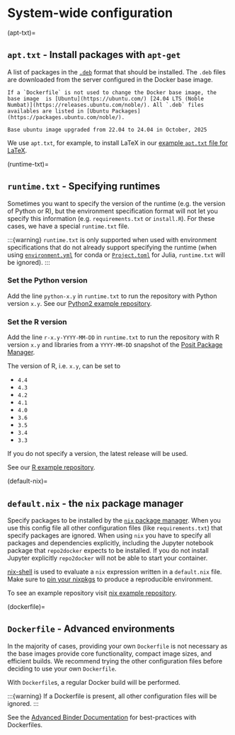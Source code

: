 # System-wide configuration

(apt-txt)=

## `apt.txt` - Install packages with `apt-get`

A list of packages in the [`.deb`](<https://en.wikipedia.org/wiki/Deb_(file_format)>) format that should be installed. The `.deb` files are downloaded from the server configured in the Docker base image.

```{note}
If a `Dockerfile` is not used to change the Docker base image, the base image  is [Ubuntu](https://ubuntu.com/) [24.04 LTS (Noble Numbat)](https://releases.ubuntu.com/noble/). All `.deb` files availables are listed in [Ubuntu Packages](https://packages.ubuntu.com/noble/).
```

```{versionchanged}
Base ubuntu image upgraded from 22.04 to 24.04 in October, 2025
```

We use `apt.txt`, for example, to install LaTeX in our
[example `apt.txt` file for LaTeX](https://github.com/binder-examples/latex/blob/HEAD/apt.txt).

(runtime-txt)=

## `runtime.txt` - Specifying runtimes

Sometimes you want to specify the version of the runtime (e.g. the version of Python or R), but the environment specification format will not let you specify this information (e.g. `requirements.txt` or `install.R`).
For these cases, we have a special `runtime.txt` file.

:::{warning}
`runtime.txt` is only supported when used with environment specifications
that do not already support specifying the runtime
(when using [`environment.yml`](#environment-yml) for conda or [`Project.toml`](#project-toml) for Julia, `runtime.txt` will be ignored).
:::

### Set the Python version

Add the line `python-x.y` in `runtime.txt` to run the repository with Python version `x.y`.
See our [Python2 example repository](https://github.com/binder-examples/python2_runtime/blob/HEAD/runtime.txt).

### Set the R version

Add the line `r-x.y-YYYY-MM-DD` in `runtime.txt` to run the repository with R version `x.y` and libraries from a `YYYY-MM-DD` snapshot of the [Posit Package Manager](https://packagemanager.posit.co/client/#/repos/2/overview).

The version of R, i.e. `x.y`, can be set to

- `4.4`
- `4.3`
- `4.2`
- `4.1`
- `4.0`
- `3.6`
- `3.5`
- `3.4`
- `3.3`

If you do not specify a version, the latest release will be used.

See our [R example repository](https://github.com/binder-examples/r/blob/HEAD/runtime.txt).

(default-nix)=

## `default.nix` - the `nix` package manager

Specify packages to be installed by the [`nix` package manager](https://github.com/NixOS/nixpkgs).
When you use this config file all other configuration files (like `requirements.txt`)
that specify packages are ignored. When using `nix` you have to specify all
packages and dependencies explicitly, including the Jupyter notebook package that
`repo2docker` expects to be installed. If you do not install Jupyter explicitly
`repo2docker` will not be able to start your container.

[nix-shell](https://nixos.org/nix/manual/#sec-nix-shell) is used to evaluate
a `nix` expression written in a `default.nix` file. Make sure to
[pin your nixpkgs](https://discourse.nixos.org/t/nixops-pinning-nixpkgs/734)
to produce a reproducible environment.

To see an example repository visit
[nix example repository](https://github.com/binder-examples/nix).

(dockerfile)=

## `Dockerfile` - Advanced environments

In the majority of cases, providing your own `Dockerfile` is not necessary as the base images provide core functionality, compact image sizes, and efficient builds. We recommend trying the other configuration files before deciding to use your own `Dockerfile`.

With `Dockerfile`s, a regular Docker build will be performed.

:::{warning}
If a Dockerfile is present, all other configuration files will be ignored.
:::

See the [Advanced Binder Documentation](https://mybinder.readthedocs.io/en/latest/tutorials/dockerfile.html) for
best-practices with Dockerfiles.

